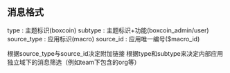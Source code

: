 ## 消息格式

type : 主题标识(boxcoin)
subtype : 主题标识+功能(boxcoin_admin/user)
source_type : 应用标识(macro)
source_id : 应用唯一编号($macro_id)

根据source_type与source_id决定附加链接
根据type和subtype来决定内部应用独立域下的消息筛选（例如team下包含的org等）
